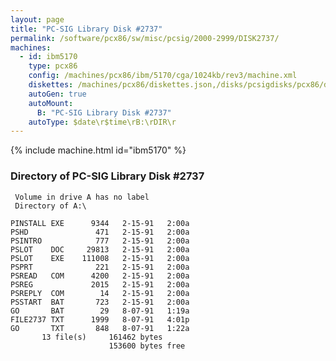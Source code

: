 ```yaml
---
layout: page
title: "PC-SIG Library Disk #2737"
permalink: /software/pcx86/sw/misc/pcsig/2000-2999/DISK2737/
machines:
  - id: ibm5170
    type: pcx86
    config: /machines/pcx86/ibm/5170/cga/1024kb/rev3/machine.xml
    diskettes: /machines/pcx86/diskettes.json,/disks/pcsigdisks/pcx86/diskettes.json
    autoGen: true
    autoMount:
      B: "PC-SIG Library Disk #2737"
    autoType: $date\r$time\rB:\rDIR\r
---
```


{% include machine.html id="ibm5170" %}

### Directory of PC-SIG Library Disk #2737

     Volume in drive A has no label
     Directory of A:\

    PINSTALL EXE      9344   2-15-91   2:00a
    PSHD               471   2-15-91   2:00a
    PSINTRO            777   2-15-91   2:00a
    PSLOT    DOC     29813   2-15-91   2:00a
    PSLOT    EXE    111008   2-15-91   2:00a
    PSPRT              221   2-15-91   2:00a
    PSREAD   COM      4200   2-15-91   2:00a
    PSREG             2015   2-15-91   2:00a
    PSREPLY  COM        14   2-15-91   2:00a
    PSSTART  BAT       723   2-15-91   2:00a
    GO       BAT        29   8-07-91   1:19a
    FILE2737 TXT      1999   8-07-91   4:01p
    GO       TXT       848   8-07-91   1:22a
           13 file(s)     161462 bytes
                          153600 bytes free
